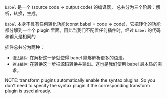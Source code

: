 `babel` 是一个 (source code => output code) 的编译器， 总共分为三个阶段：解析，转换，生成。

`babel` 本身不具有任何转化功能(const babel = code => code)，它把转化的功能都分解到一个个 plugin 里面。因此当我们不配置任何插件时，经过 `babel` 的代码和输入是相同的

插件总共分为两种：

- `语法插件`: 在解析这一步就使得 babel 能够解析更多的语法。
- `转译插件`: 在转换这一步把源码转换并输出。这也是我们使用 babel 最本质的需求。

<Alert>
NOTE: transform plugins automatically enable the syntax plugins. So you don't need to specify the syntax plugin if the corresponding transform plugin is used already. 
</Alert>
